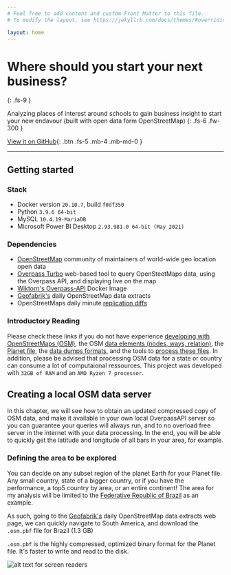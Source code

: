 ```yaml
---
# Feel free to add content and custom Front Matter to this file.
# To modify the layout, see https://jekyllrb.com/docs/themes/#overriding-theme-defaults

layout: home
---
```


# Where should you start your next business?
{: .fs-9 }

Analyzing places of interest around schools to gain business insight to start your new endavour (built with open data form OpenStreetMap)
{: .fs-6 .fw-300 }

[View it on GitHub](https://github.com/fmiatto/around-schools){: .btn .fs-5 .mb-4 .mb-md-0 }

---

## Getting started


### Stack
* Docker version `20.10.7`, build `f0df350`
* Python `3.9.6 64-bit`
* MySQL `10.4.19-MariaDB `
* Microsoft Power BI Desktop `2.93.981.0 64-bit (May 2021)`

### Dependencies
* [OpenStreetMap](https://www.openstreetmap.org/) community of maintainers of world-wide geo location open data
* [Overpass Turbo](http://overpass-turbo.eu/) web-based tool to query OpenSteetMaps data, using the Overpass API, and displaying live on the map
* [Wiktorn's Overpass-API](https://github.com/wiktorn/Overpass-API) Docker Image 
* [Geofabrik's](http://download.geofabSrik.de/) daily OpenStreetMap data extracts 
* OpenStreetMaps daily minute [replication diffs](https://download.openstreetmap.fr/)

### Introductory Reading

Please check these links if you do not have experience [developing with OpenStreetMaps (OSM)](https://wiki.openstreetmap.org/wiki/Develop), the OSM [data elements (nodes, ways, relation)](https://wiki.openstreetmap.org/wiki/Elements), the [Planet file](https://wiki.openstreetmap.org/wiki/Planet.osm), the [data dumps formats](https://wiki.openstreetmap.org/wiki/OSM_file_formats#Map-data), and the tools to [process these files](https://wiki.openstreetmap.org/wiki/Converting_map_data_between_formats). In addition, please be advised that processing OSM data for a state or country can consume a lot of computaional ressources. This project was developed with `32GB of RAM` and an `AMD Ryzen 7 processor`.

## Creating a local OSM data server

In this chapter, we will see how to obtain an updated compressed copy of OSM data, and make it available in your own local OverpassAPI server so you can guarantee your queries will always run, and to no overload free server in the internet with your data processing. In the end, you will be able to quickly get the latitude and longitude of all bars in your area, for example.

### Defining the area to be explored

You can decide on any subset region of the planet Earth for your Planet file. Any small country, state of a bigger country, or if you have the performance, a top5 country by area, or an entire continent! The area for my analysis will be limited to the [Federative Republic of Brazil](https://en.wikipedia.org/wiki/Brazil) as an example.

As such, going to the [Geofabrik's](http://download.geofabSrik.de/) daily OpenStreetMap data extracts web page, we can quickly navigate to South America, and download the `.osm.pbf` file for Brazil (1.3 GB)

`.osm.pbf` is the highly compressed, optimized binary format for the Planet file. It's faster to write and read to the disk.

![ alt text for screen readers](/around-schools/assets/images/01-index-01-download-brazil.png "Text to show on mouseover")
